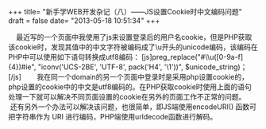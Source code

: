+++
title= "新手学WEB开发杂记（八）——JS设置Cookie时中文编码问题"
draft = false
date= "2013-05-18 10:51:34"
+++

    最近写的一个页面中我使用了js来设置登录后的用户名cookie，但是PHP获取该cookie时，发现其值中的中文字符被编码成了\u开头的unicode编码，该编码在PHP中可以使用如下语句转换成utf8编码：
[js]preg_replace("#\\\u([0-9a-f]{4})#ie", "iconv('UCS-2BE', 'UTF-8', pack('H4', '\\1'))", $unicode_string)；[/js]
   
   我在同一个domain的另一个页面中登录时是采用php设置cookie的，php设置的cookie中的中文是utf8编码的。在PHP获取cookie时使用上面的语句处理一下就可以解决不同页面设置的cookie在另外的页面工作不正常的问题。
 
   还有另外一个办法可以解决该问题，也很简单，即JS端使用encodeURI() 函数可把字符串作为 URI 进行编码，PHP端使用urldecode函数进行解码。
 
